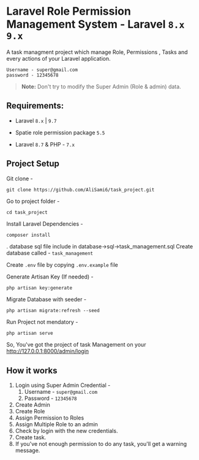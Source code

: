 # Laravel Role Permission Management System - Laravel `8.x` `9.x`

A task  managment project which manage Role, Permissions , Tasks and every actions of your Laravel application. 

```
Username - super@gmail.com
password - 12345678
```
> **Note:** Don't try to modify the Super Admin (Role & admin) data.

## Requirements:
- Laravel `8.x` | `9.7`
- Spatie role permission package  `5.5`




- Laravel `8.7` & PHP - `7.x`


## Project Setup
Git clone -
```console
git clone https://github.com/AliSami6/task_project.git
```

Go to project folder -
```console
cd task_project
```

Install Laravel Dependencies -
```console
composer install
```
. database sql file include in database->sql->task_management.sql
Create database called - `task_management`

Create `.env` file by copying `.env.example` file

Generate Artisan Key (If needed) -
```console
php artisan key:generate
```

Migrate Database with seeder -
```console
php artisan migrate:refresh --seed
```

Run Project not mendatory -
```php
php artisan serve
```


So, You've got the project of task Management on your http://127.0.0.1:8000/admin/login

## How it works
1. Login using Super Admin Credential -
    1. Username - `super@gmail.com`
    1. Password - `12345678`
2. Create Admin
3. Create Role
4. Assign Permission to Roles
5. Assign Multiple Role to an admin
6. Check by login with the new credentials.
7. Create task.
8. If you've not enough permission to do any task, you'll get a warning message.



